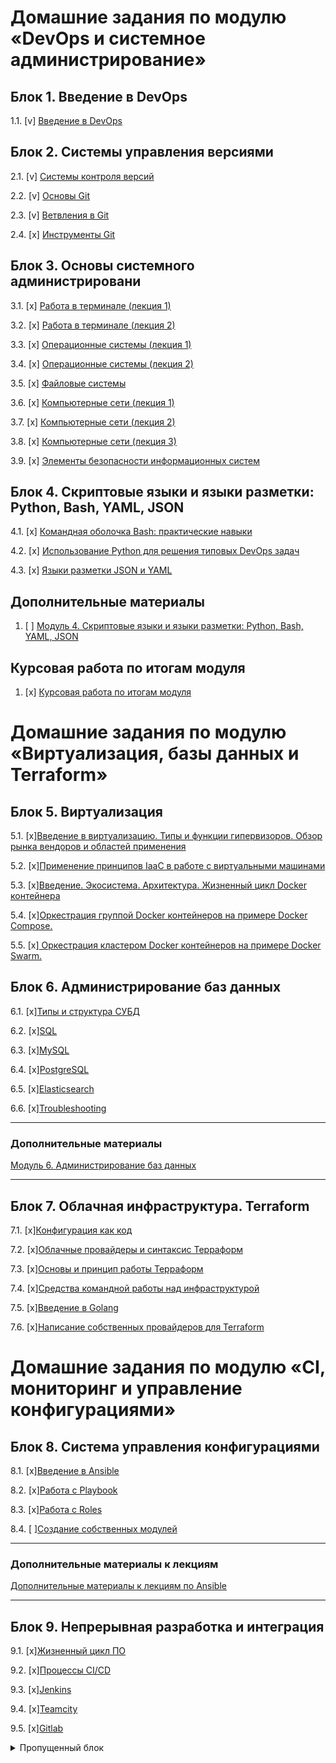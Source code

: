 # Домашние задания по модулю «DevOps и системное администрирование»

## Блок 1. Введение в DevOps

1.1. [v] [Введение в DevOps](./homeworks/1/README.md)

## Блок 2. Системы управления версиями

2.1. [v] [Системы контроля версий](./homeworks/2.1/README.md)

2.2. [v] [Основы Git](./homeworks/2.2/README.md)

2.3. [v] [Ветвления в Git](./homeworks/2.3/README.md)

2.4. [x] [Инструменты Git](./homeworks/2.4/README.md)

## Блок 3. Основы системного администрировани

3.1. [x] [Работа в терминале (лекция 1)](./homeworks/3.1/README.md)

3.2. [x] [Работа в терминале (лекция 2)](./homeworks/3.2/README.md)

3.3. [х] [Операционные системы (лекция 1)](./homeworks/3.3/README.md)

3.4. [x] [Операционные системы (лекция 2)](./homeworks/3.4/README.md)

3.5. [x] [Файловые системы](./homeworks/3.5/README.md)

3.6. [x] [Компьютерные сети (лекция 1)](./homeworks/3.6/README.md)

3.7. [x] [Компьютерные сети (лекция 2)](./homeworks/3.7/README.md)

3.8. [x] [Компьютерные сети (лекция 3)](./homeworks/3.8/README.md)

3.9. [х] [Элементы безопасности информационных систем](./homeworks/3.9/README.md)

## Блок 4. Скриптовые языки и языки разметки: Python, Bash, YAML, JSON

4.1. [x] [Командная оболочка Bash: практические навыки](./homeworks/4.1/README.md)

4.2. [x] [Использование Python для решения типовых DevOps задач](./homeworks/4.2/README.md)

4.3. [x] [Языки разметки JSON и YAML](./homeworks/4.3/README.md)

## Дополнительные материалы

1. [ ] [Модуль 4. Скриптовые языки и языки разметки: Python, Bash, YAML, JSON](https://github.com/netology-code/sysadm-homeworks/tree/master/04-script-03-yaml/additional-info)

## Курсовая работа по итогам модуля
1. [x] [Курсовая работа по итогам модуля](./homeworks/kurs/README.md)



# Домашние задания по модулю «Виртуализация, базы данных и Terraform»

## Блок 5. Виртуализация

5.1. [x][Введение в виртуализацию. Типы и функции гипервизоров. Обзор рынка вендоров и областей применения](./homeworks/5.1/README.md)

5.2. [x][Применение принципов IaaC в работе с виртуальными машинами](./homeworks/5.2/README.md)

5.3. [x][Введение. Экосистема. Архитектура. Жизненный цикл Docker контейнера](./homeworks/5.3/README.md)

5.4. [x][Оркестрация группой Docker контейнеров на примере Docker Compose.](./homeworks/5.4/README.md)

5.5. [x][ Оркестрация кластером Docker контейнеров на примере Docker Swarm.](./homeworks/5.5/README.md)

## Блок 6. Администрирование баз данных

6.1. [x][Типы и структура СУБД](./homeworks/6.1/README.md)

6.2. [x][SQL](./homeworks/6.2/README.md)

6.3. [x][MySQL](./homeworks/6.3/README.md)

6.4. [x][PostgreSQL](./homeworks/6.4/README.md)

6.5. [x][Elasticsearch](./homeworks/6.5/README.md)

6.6. [x][Troubleshooting](./homeworks/6.6/README.md)

---
### Дополнительные материалы

[Модуль 6. Администрирование баз данных](https://github.com/netology-code/virt-homeworks/tree/master/additional)

---

## Блок 7. Облачная инфраструктура. Terraform

7.1. [x][Конфигурация как код](./homeworks/7.1/README.md) 

7.2. [x][Облачные провайдеры и синтаксис Терраформ](./homeworks/7.2/README.md)

7.3. [x][Основы и принцип работы Терраформ](./homeworks/7.3/README.md)

7.4. [x][Средства командной работы над инфраструктурой](./homeworks/7.4/README.md)

7.5. [x][Введение в Golang](./homeworks/7.5/README.md)

7.6. [x][Написание собственных провайдеров для Terraform](./homeworks/7.6/README.md)


# Домашние задания по модулю «CI, мониторинг и управление конфигурациями»


## Блок 8. Система управления конфигурациями

8.1. [x][Введение в Ansible](./homeworks/8.1/README.md)

8.2. [x][Работа с Playbook](./homeworks/8.2/README.md)

8.3. [x][Работа с Roles](./homeworks/8.3/README.md)

8.4. [ ][Создание собственных модулей](./homeworks/8.4/README.md)

---
### Дополнительные материалы к лекциям

[Дополнительные материалы к лекциям по Ansible](https://github.com/netology-code/mnt-homeworks/tree/master/08-ansible-additional)

---


## Блок 9. Непрерывная разработка и интеграция

9.1. [x][Жизненный цикл ПО](./homeworks/9.1/README.md)

9.2. [x][Процессы CI/CD](./homeworks/9.2/README.md)

9.3. [x][Jenkins](./homeworks/9.3/README.md)

9.4. [x][Teamcity](./homeworks/9.4/README.md)

9.5. [x][Gitlab](./homeworks/9.5/README.md)



<details>
<summary> Пропущенный блок </summary>
  
## Блок 10. Системы мониторинга
  
10.1. [ ][Зачем и что нужно мониторить](./homeworks/10.1/README.md)

10.2. [ ][Системы для мониторинга](./homeworks/10.2/README.md)

10.3. [ ][Средство визуализации Grafana](./homeworks/10.3/README.md)

10.4. [ ][Система сбора логов ELK](./homeworks/10.4/README.md)

10.5. [ ][Система-перехватчик ошибок Sentry](./homeworks/10.5/README.md)

10.6. [ ] [Инцидент-менеджмент](./homeworks/10.6/README.md)
</details>

